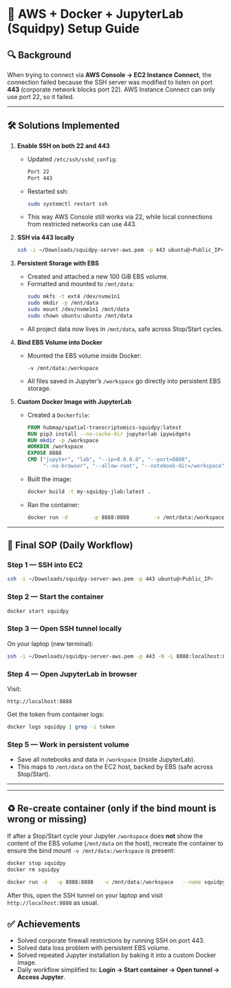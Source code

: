 # 🚀 AWS + Docker + JupyterLab (Squidpy) Setup Guide

## 🔍 Background
When trying to connect via **AWS Console → EC2 Instance Connect**, the connection failed because the SSH server was modified to listen on port **443** (corporate network blocks port 22). AWS Instance Connect can only use port 22, so it failed.

---

## 🛠️ Solutions Implemented

1. **Enable SSH on both 22 and 443**
   - Updated `/etc/ssh/sshd_config`:
     ```bash
     Port 22
     Port 443
     ```
   - Restarted ssh:
     ```bash
     sudo systemctl restart ssh
     ```
   - This way AWS Console still works via 22, while local connections from restricted networks can use 443.

2. **SSH via 443 locally**
   ```bash
   ssh -i ~/Downloads/squidpy-server-aws.pem -p 443 ubuntu@<Public_IP>
   ```

3. **Persistent Storage with EBS**
   - Created and attached a new 100 GiB EBS volume.
   - Formatted and mounted to `/mnt/data`:
     ```bash
     sudo mkfs -t ext4 /dev/nvme1n1
     sudo mkdir -p /mnt/data
     sudo mount /dev/nvme1n1 /mnt/data
     sudo chown ubuntu:ubuntu /mnt/data
     ```
   - All project data now lives in `/mnt/data`, safe across Stop/Start cycles.

4. **Bind EBS Volume into Docker**
   - Mounted the EBS volume inside Docker:
     ```
     -v /mnt/data:/workspace
     ```
   - All files saved in Jupyter’s `/workspace` go directly into persistent EBS storage.

5. **Custom Docker Image with JupyterLab**
   - Created a `Dockerfile`:
     ```dockerfile
     FROM hubmap/spatial-transcriptomics-squidpy:latest
     RUN pip3 install --no-cache-dir jupyterlab ipywidgets
     RUN mkdir -p /workspace
     WORKDIR /workspace
     EXPOSE 8888
     CMD ["jupyter", "lab", "--ip=0.0.0.0", "--port=8888",
          "--no-browser", "--allow-root", "--notebook-dir=/workspace"]
     ```
   - Built the image:
     ```bash
     docker build -t my-squidpy-jlab:latest .
     ```
   - Ran the container:
     ```bash
     docker run -d        -p 8888:8888        -v /mnt/data:/workspace        --name squidpy        --restart unless-stopped        my-squidpy-jlab:latest
     ```

---

## 📌 Final SOP (Daily Workflow)

### **Step 1 — SSH into EC2**
```bash
ssh -i ~/Downloads/squidpy-server-aws.pem -p 443 ubuntu@<Public_IP>
```

### **Step 2 — Start the container**
```bash
docker start squidpy
```

### **Step 3 — Open SSH tunnel locally**
On your laptop (new terminal):
```bash
ssh -i ~/Downloads/squidpy-server-aws.pem -p 443 -N -L 8888:localhost:8888 ubuntu@<Public_IP>
```

### **Step 4 — Open JupyterLab in browser**
Visit:
```
http://localhost:8888
```
Get the token from container logs:
```bash
docker logs squidpy | grep -i token
```

### **Step 5 — Work in persistent volume**
- Save all notebooks and data in `/workspace` (inside JupyterLab).  
- This maps to `/mnt/data` on the EC2 host, backed by EBS (safe across Stop/Start).  

---


---

## ♻️ Re-create container (only if the bind mount is wrong or missing)

If after a Stop/Start cycle your Jupyter `/workspace` does **not** show the content of the EBS volume (`/mnt/data` on the host),
recreate the container to ensure the bind mount `-v /mnt/data:/workspace` is present:

```bash
docker stop squidpy
docker rm squidpy

docker run -d   -p 8888:8888   -v /mnt/data:/workspace   --name squidpy   --restart unless-stopped   my-squidpy-jlab:latest
```

After this, open the SSH tunnel on your laptop and visit `http://localhost:8888` as usual.


## ✅ Achievements
- Solved corporate firewall restrictions by running SSH on port 443.  
- Solved data loss problem with persistent EBS volume.  
- Solved repeated Jupyter installation by baking it into a custom Docker image.  
- Daily workflow simplified to: **Login → Start container → Open tunnel → Access Jupyter**.  
